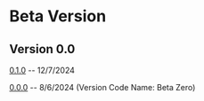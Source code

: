 # Beta Version

## Version 0.0

[0.1.0](Beta/0-1-0.md) -- 12/7/2024

[0.0.0](Beta/0-0-0.md) -- 8/6/2024 (Version Code Name: Beta Zero)
